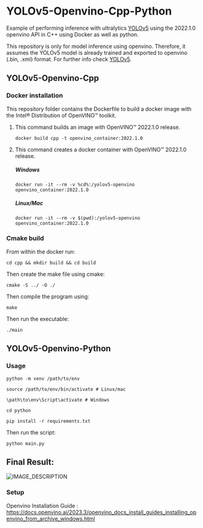 # YOLOv5-Openvino-Cpp-Python

Example of performing inference with ultralytics [YOLOv5](https://github.com/ultralytics/yolov5) using the 2022.1.0 openvino API in C++ using Docker as well as python.

This repository is only for model inference using openvino. Therefore, it assumes the YOLOv5 model is already trained and exported to openvino (.bin, .xml) format. For further info check [YOLOv5](https://github.com/ultralytics/yolov5).

## YOLOv5-Openvino-Cpp

### Docker installation
This repository folder contains the Dockerfile to build a docker image with the Intel® Distribution of OpenVINO™ toolkit.

1) This command builds an image with OpenVINO™ 2022.1.0 release.
    ```
    docker build cpp -t openvino_container:2022.1.0
    ```
2) This command creates a docker container with OpenVINO™ 2022.1.0 release.
    ##### Windows
    ```
    docker run -it --rm -v %cd%:/yolov5-openvino openvino_container:2022.1.0
    ```
    ##### Linux/Mac
    ```
    docker run -it --rm -v $(pwd):/yolov5-openvino openvino_container:2022.1.0
    ```
### Cmake build

From within the docker run:
```
cd cpp && mkdir build && cd build
```
Then create the make file using cmake:
```
cmake -S ../ -O ./
```
Then compile the program using:
```
make
```
Then run the executable:
```
./main
```

## YOLOv5-Openvino-Python

### Usage

```
python -m venv /path/to/env

source /path/to/env/bin/activate # Linux/mac

\path\to\env\Script\activate # Windows
```
```
cd python
```
```
pip install -r requirements.txt
```

Then run the script:
```
python main.py
```

## Final Result:

![IMAGE_DESCRIPTION](./imgs/result.png)



### Setup

Openvino Installation Guide : https://docs.openvino.ai/2023.3/openvino_docs_install_guides_installing_openvino_from_archive_windows.html
